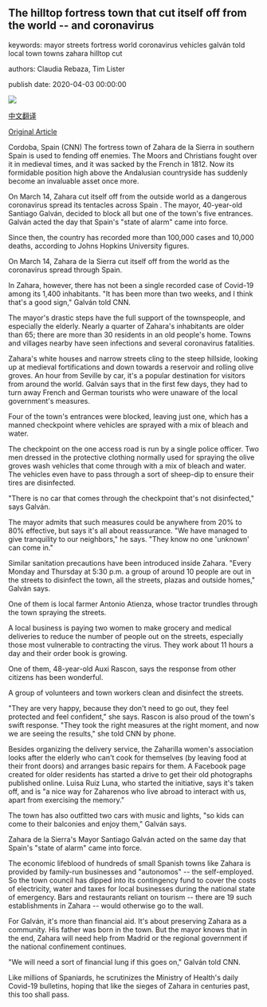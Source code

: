 ## The hilltop fortress town that cut itself off from the world -- and coronavirus

keywords: mayor streets fortress world coronavirus vehicles galván told local town towns zahara hilltop cut

authors: Claudia Rebaza, Tim Lister

publish date: 2020-04-03 00:00:00

![](https://cdn.cnn.com/cnnnext/dam/assets/200401170259-01-zahara-de-la-sierra-file-restricted-super-tease.jpg)

[中文翻译](The%20hilltop%20fortress%20town%20that%20cut%20itself%20off%20from%20the%20world%20--%20and%20coronavirus_zh.md)

[Original Article](https://edition.cnn.com/2020/04/03/europe/zahara-de-la-sierra-coronavirus-intl/index.html)

Cordoba, Spain (CNN) The fortress town of Zahara de la Sierra in southern Spain is used to fending off enemies. The Moors and Christians fought over it in medieval times, and it was sacked by the French in 1812. Now its formidable position high above the Andalusian countryside has suddenly become an invaluable asset once more.

On March 14, Zahara cut itself off from the outside world as a dangerous coronavirus spread its tentacles across Spain . The mayor, 40-year-old Santiago Galván, decided to block all but one of the town's five entrances. Galván acted the day that Spain's "state of alarm" came into force.

Since then, the country has recorded more than 100,000 cases and 10,000 deaths, according to Johns Hopkins University figures.

On March 14, Zahara de la Sierra cut itself off from the world as the coronavirus spread through Spain.

In Zahara, however, there has not been a single recorded case of Covid-19 among its 1,400 inhabitants. "It has been more than two weeks, and I think that's a good sign," Galván told CNN.

The mayor's drastic steps have the full support of the townspeople, and especially the elderly. Nearly a quarter of Zahara's inhabitants are older than 65; there are more than 30 residents in an old people's home. Towns and villages nearby have seen infections and several coronavirus fatalities.

Zahara's white houses and narrow streets cling to the steep hillside, looking up at medieval fortifications and down towards a reservoir and rolling olive groves. An hour from Seville by car, it's a popular destination for visitors from around the world. Galván says that in the first few days, they had to turn away French and German tourists who were unaware of the local government's measures.

Four of the town's entrances were blocked, leaving just one, which has a manned checkpoint where vehicles are sprayed with a mix of bleach and water.

The checkpoint on the one access road is run by a single police officer. Two men dressed in the protective clothing normally used for spraying the olive groves wash vehicles that come through with a mix of bleach and water. The vehicles even have to pass through a sort of sheep-dip to ensure their tires are disinfected.

"There is no car that comes through the checkpoint that's not disinfected," says Galván.

The mayor admits that such measures could be anywhere from 20% to 80% effective, but says it's all about reassurance. "We have managed to give tranquility to our neighbors," he says. "They know no one 'unknown' can come in."

Similar sanitation precautions have been introduced inside Zahara. "Every Monday and Thursday at 5:30 p.m. a group of around 10 people are out in the streets to disinfect the town, all the streets, plazas and outside homes," Galván says.

One of them is local farmer Antonio Atienza, whose tractor trundles through the town spraying the streets.

A local business is paying two women to make grocery and medical deliveries to reduce the number of people out on the streets, especially those most vulnerable to contracting the virus. They work about 11 hours a day and their order book is growing.

One of them, 48-year-old Auxi Rascon, says the response from other citizens has been wonderful.

A group of volunteers and town workers clean and disinfect the streets.

"They are very happy, because they don't need to go out, they feel protected and feel confident," she says. Rascon is also proud of the town's swift response. "They took the right measures at the right moment, and now we are seeing the results," she told CNN by phone.

Besides organizing the delivery service, the Zaharilla women's association looks after the elderly who can't cook for themselves (by leaving food at their front doors) and arranges basic repairs for them. A Facebook page created for older residents has started a drive to get their old photographs published online. Luisa Ruiz Luna, who started the initiative, says it's taken off, and is "a nice way for Zaharenos who live abroad to interact with us, apart from exercising the memory."

The town has also outfitted two cars with music and lights, "so kids can come to their balconies and enjoy them," Galván says.

Zahara de la Sierra's Mayor Santiago Galván acted on the same day that Spain's "state of alarm" came into force.

The economic lifeblood of hundreds of small Spanish towns like Zahara is provided by family-run businesses and "autonomos" -- the self-employed. So the town council has dipped into its contingency fund to cover the costs of electricity, water and taxes for local businesses during the national state of emergency. Bars and restaurants reliant on tourism -- there are 19 such establishments in Zahara -- would otherwise go to the wall.

For Galván, it's more than financial aid. It's about preserving Zahara as a community. His father was born in the town. But the mayor knows that in the end, Zahara will need help from Madrid or the regional government if the national confinement continues.

"We will need a sort of financial lung if this goes on," Galván told CNN.

Like millions of Spaniards, he scrutinizes the Ministry of Health's daily Covid-19 bulletins, hoping that like the sieges of Zahara in centuries past, this too shall pass.